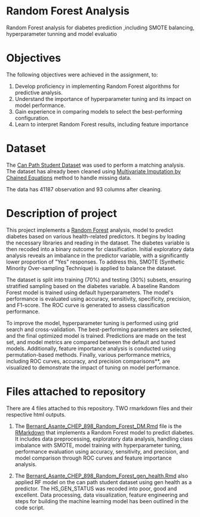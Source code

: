 # Random Forest Analysis

Random Forest analysis for diabetes prediction ,including SMOTE balancing, hyperparameter tunning and model evaluatio

# Objectives 

The following objectives were achieved in the assignment, to:

1. Develop proficiency in implementing Random Forest algorithms for predictive analysis.
2. Understand the importance of hyperparameter tuning and its impact on model performance.
3. Gain experience in comparing models to select the best-performing configuration.
4. Learn to interpret Random Forest results, including feature importance



# Dataset

The [Can Path Student Dataset](https://canpath.ca/student-dataset/) was used  to perform a matching analysis. The dataset has already been cleaned using [Multivariate Imputation by Chained Equations](https://www.rdocumentation.org/packages/mice/versions/3.17.0/topics/mice) method to handle missing data. 

The data has 41187 observation and 93 columns after cleaning. 


# Description of project 

This project implements a [Random Forest](https://parsnip.tidymodels.org/reference/rand_forest.html) analysis, model to predict diabetes based on various health-related predictors. It begins by loading the necessary libraries and reading in the dataset. The diabetes variable is then recoded into a binary outcome for classification. Initial exploratory data analysis reveals an imbalance in the predictor variable, with a significantly lower proportion of "Yes" responses. To address this, SMOTE (Synthetic Minority Over-sampling Technique) is applied to balance the dataset.

The dataset is split into training (70%) and testing (30%) subsets, ensuring stratified sampling based on the diabetes variable. A baseline Random Forest model is trained using default hyperparameters. The model's performance is evaluated using accuracy, sensitivity, specificity, precision, and F1-score. The ROC curve is generated to assess classification performance.

To improve the model, hyperparameter tuning is performed using grid search and cross-validation. The best-performing parameters are selected, and the final optimized model is trained. Predictions are made on the test set, and model metrics are compared between the default and tuned models. Additionally, feature importance analysis is conducted using permutation-based methods. Finally, various performance metrics, including ROC curves, accuracy, and precision comparisons**, are visualized to demonstrate the impact of tuning on model performance.


# Files attached to repository

There are 4 files attached to this repository. TWO rmarkdown files and their respective html outputs.

1.  The [Bernard_Asante_CHEP_898_Random_Forest_DM.Rmd](https://github.com/Bernard-AI4PH/Random_Forest_Analysis/blob/main/Bernard_Asante_CHEP_898_Random_Forest_DM.Rmd) file is the [RMarkdown](https://rmarkdown.rstudio.com/) that implements a Random Forest model to predict diabetes. It includes data preprocessing, exploratory data analysis, handling class imbalance with SMOTE, model training with hyperparameter tuning, performance evaluation using accuracy, sensitivity, and precision, and model comparison through ROC curves and feature importance analysis.


2. The [Bernard_Asante_CHEP_898_Random_Forest_gen_health.Rmd](https://github.com/Bernard-AI4PH/Random_Forest_Analysis/blob/main/Bernard_Asante_CHEP_898_Random_Forest_gen_health.Rmd) also applied RF model on the can path student dataset using gen health as a predictor.
The HS_GEN_STATUS was recoded into poor, good and excellent. Data processing, data visualization, feature engineering and steps for building the machine learning model has been outlined in the code script.

